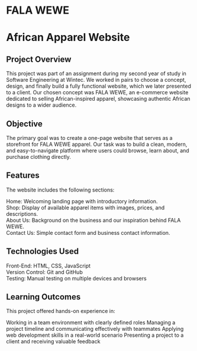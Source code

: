 <h1>FALA WEWE</h1> 
<h1>African Apparel Website</h1>
<h2>Project Overview</h2>
This project was part of an assignment during my second year of study in Software Engineering at Wintec. 
We worked in pairs to choose a concept, design, and finally build a fully functional website, which we later presented to a client. 
Our chosen concept was FALA WEWE, an e-commerce website dedicated to selling African-inspired apparel, showcasing authentic African designs to a wider audience.

<h2>Objective</h2>
The primary goal was to create a one-page website that serves as a storefront for FALA WEWE apparel. 
Our task was to build a clean, modern, and easy-to-navigate platform where users could browse, learn about, and purchase clothing directly.

<h2>Features</h2>
The website includes the following sections:

Home: Welcoming landing page with introductory information.<br>
Shop: Display of available apparel items with images, prices, and descriptions.<br>
About Us: Background on the business and our inspiration behind FALA WEWE.<br>
Contact Us: Simple contact form and business contact information.

<h2>Technologies Used</h2>
Front-End: HTML, CSS, JavaScript<br>
Version Control: Git and GitHub<br>
Testing: Manual testing on multiple devices and browsers

<h2>Learning Outcomes</h2>
This project offered hands-on experience in:

Working in a team environment with clearly defined roles
Managing a project timeline and communicating effectively with teammates
Applying web development skills in a real-world scenario
Presenting a project to a client and receiving valuable feedback
